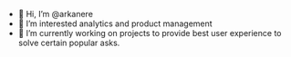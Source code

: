 - 👋 Hi, I’m @arkanere
- 👀 I’m interested analytics and product management
- 🌱 I’m currently working on projects to provide best user experience to solve certain popular asks.  

<!---
arkanere/arkanere is a ✨ special ✨ repository because its `README.md` (this file) appears on your GitHub profile.
You can click the Preview link to take a look at your changes.
--->

